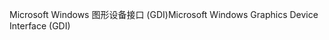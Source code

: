 <span data-ttu-id="e666b-101">Microsoft Windows 图形设备接口 (GDI)</span><span class="sxs-lookup"><span data-stu-id="e666b-101">Microsoft Windows Graphics Device Interface (GDI)</span></span>